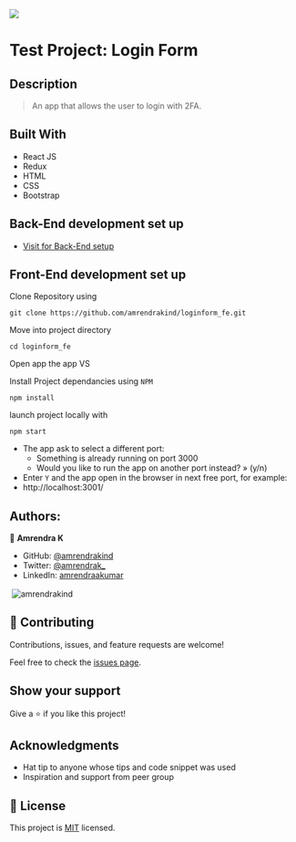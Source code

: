 ![](https://img.shields.io/badge/Microverse-blueviolet)

# Test Project: Login Form

## Description

>An app that allows the user to login with 2FA.

## Built With

- React JS 
- Redux
- HTML 
- CSS
- Bootstrap

## Back-End development set up

  - [Visit for Back-End setup](https://github.com/amrendrakind/login2fa)

## Front-End development set up

Clone Repository using

`git clone https://github.com/amrendrakind/loginform_fe.git`

Move into project directory

`cd loginform_fe`

Open app the app VS

Install Project dependancies using `NPM`

`npm install`

launch project locally with

`npm start`

- The app ask to select a different port:
    - Something is already running on port 3000
    - Would you like to run the app on another port instead? » (y/n)
- Enter `Y` and the app open in the browser in next free port, for example:
- http://localhost:3001/


## Authors:

👤 **Amrendra K**

- GitHub: [@amrendrakind](https://github.com/amrendrakind)
- Twitter: [@amrendrak_](https://twitter.com/amrendrak_)
- LinkedIn: [amrendraakumar](https://linkedin.com/in/amrendraakumar)

<p>&nbsp;<img align="center" src="https://github-readme-stats.vercel.app/api?username=amrendrakind&show_icons=true&locale=en&" alt="amrendrakind" /></p>

## 🤝 Contributing

Contributions, issues, and feature requests are welcome!

Feel free to check the [issues page](https://github.com/amrendrakind/loginform_fe/issues).

## Show your support

Give a ⭐️ if you like this project!

## Acknowledgments

- Hat tip to anyone whose tips and code snippet was used
- Inspiration and support from peer group

## 📝 License

This project is [MIT](./LICENSE) licensed.
